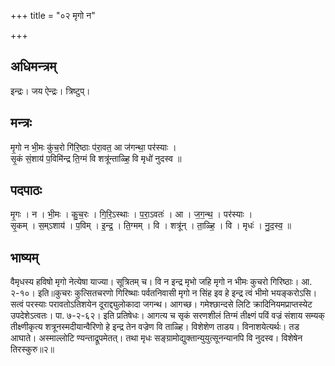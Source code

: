+++
title = "०२ मृगो न"

+++
## अधिमन्त्रम्
इन्द्रः। जय ऐन्द्रः। त्रिष्टुप्।

## मन्त्रः
मृ॒गो न भी॒मः कु॑च॒रो गि॑रि॒ष्ठाः प॑रा॒वत॒ आ ज॑गन्था॒ पर॑स्याः ।  
सृ॒कं सं॒शाय॑ प॒विमि॑न्द्र ति॒ग्मं वि शत्रू॑न्ताळ्हि॒ वि मृधो॑ नुदस्व ॥

## पदपाठः
मृ॒गः । न । भी॒मः । कु॒च॒रः । गि॒रि॒ऽस्थाः । प॒रा॒ऽवतः॑ । आ । ज॒ग॒न्थ॒ । पर॑स्याः ।  
सृ॒कम् । स॒म्ऽशाय॑ । प॒विम् । इ॒न्द्र॒ । ति॒ग्मम् । वि । शत्रू॑न् । ता॒ळ्हि॒ । वि । मृधः॑ । नु॒द॒स्व॒ ॥

## भाष्यम्
वैमृधस्य हविषो मृगो नेत्येषा याज्या। सूत्रितम् च। वि न इन्द्र मृभो जहि मृगो न भीमः कुचरो गिरिष्ठाः। आ. २-१०। इति॥कुचरः कुत्सितचरणो गिरिष्थाः पर्वतनिवासी मृगो न सिंह इव हे इन्द्र त्वं भीमो भयङ्करोऽसि। सत्वं परस्याः परावतोऽतिशयेन दूराद्द्युलोकादा जगन्थ। आगच्छ। गमेश्छान्दसे लिटि क्रादिनियमप्राप्तस्येट उपदेशेऽत्वतः। पा. ७-२-६२। इति प्रतिषेधः। आगत्य च सृकं सरणशीलं तिग्मं तीक्ष्णं पविं वज्रं संशाय सम्यक् तीक्ष्णीकृत्य शत्रूनस्मदीयान्वैरिणो हे इन्द्र तेन वज्रेण वि ताळ्हि। विशेशेण ताडय। विनाशयेत्यर्थः। तड आघाते। अस्माल्लोटि ण्यन्ताद्रूपमेतत्। तथा मृधः सङ्ग्रामोद्युक्तान्युयुत्सूनन्यानपि वि नुदस्व। विशेषेन तिरस्कुरु॥२॥